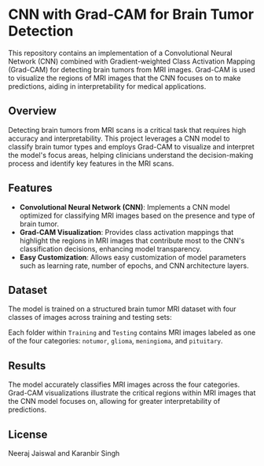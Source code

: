 # CNN with Grad-CAM for Brain Tumor Detection

This repository contains an implementation of a Convolutional Neural Network (CNN) combined with Gradient-weighted Class Activation Mapping (Grad-CAM) for detecting brain tumors from MRI images. Grad-CAM is used to visualize the regions of MRI images that the CNN focuses on to make predictions, aiding in interpretability for medical applications.

## Overview

Detecting brain tumors from MRI scans is a critical task that requires high accuracy and interpretability. This project leverages a CNN model to classify brain tumor types and employs Grad-CAM to visualize and interpret the model's focus areas, helping clinicians understand the decision-making process and identify key features in the MRI scans.

## Features

- **Convolutional Neural Network (CNN)**: Implements a CNN model optimized for classifying MRI images based on the presence and type of brain tumor.
- **Grad-CAM Visualization**: Provides class activation mappings that highlight the regions in MRI images that contribute most to the CNN's classification decisions, enhancing model transparency.
- **Easy Customization**: Allows easy customization of model parameters such as learning rate, number of epochs, and CNN architecture layers.

## Dataset

The model is trained on a structured brain tumor MRI dataset with four classes of images across training and testing sets:


Each folder within `Training` and `Testing` contains MRI images labeled as one of the four categories: `notumor`, `glioma`, `meningioma`, and `pituitary`.

## Results

The model accurately classifies MRI images across the four categories. Grad-CAM visualizations illustrate the critical regions within MRI images that the CNN model focuses on, allowing for greater interpretability of predictions.

## License

Neeraj Jaiswal and Karanbir Singh